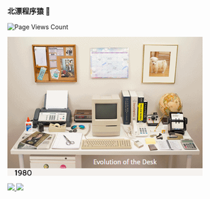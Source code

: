 ### 北漂程序猿 👋

![Page Views Count](https://badges.toozhao.com/badges/01G5FBGMRC4VA7RQ0R5RB6E1SA/green.svg)

<!--
Here are some ideas to get you started:
- 🔭 I’m currently working on ...
- 🌱 I’m currently learning ...
- 👯 I’m looking to collaborate on ...
- 🤔 I’m looking for help with ...
- 💬 Ask me about ...
- 📫 How to reach me: ...
- 😄 Pronouns: ...
- ⚡ Fun fact: ...
-->

![](./res/InternetAge.gif)
<p>
  <a href="https://github.com/changxiaokang">
    <img src="https://github-readme-stats.vercel.app/api/top-langs/?username=changxiaokang&hide=html,css&layout=compact" height="130"/>
  </a>
  <a href="https://github.com/changxiaokang">
    <img src="https://github-readme-stats.vercel.app/api?username=changxiaokang&show_icons=false&&hide=contribs,issues" width="425"/>
  </a>
</p>
